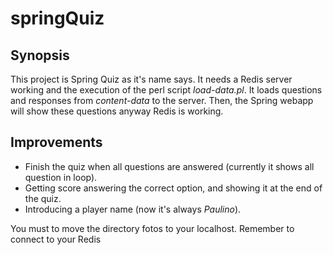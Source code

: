 # springQuiz
## Synopsis
This project is Spring Quiz as it's name says. It needs a Redis server working and the execution of the perl script *load-data.pl*. It loads questions and responses from *content-data* to the server. Then, the Spring webapp will show these questions anyway Redis is working.

## Improvements
- Finish the quiz when all questions are answered (currently it shows all question in loop).
- Getting score answering the correct option, and showing it at the end of the quiz.
- Introducing a player name (now it's always *Paulino*).


You must to move the directory fotos to your localhost. Remember to connect to your Redis
